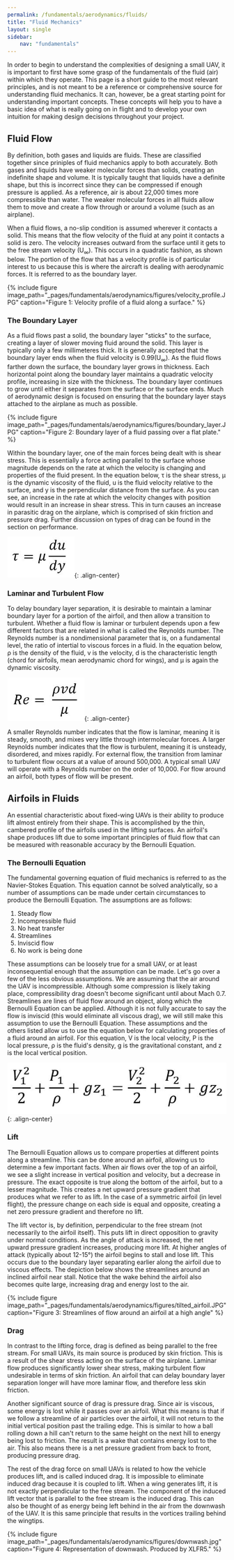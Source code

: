 ```yaml
---
permalink: /fundamentals/aerodynamics/fluids/
title: "Fluid Mechanics"
layout: single
sidebar:
    nav: "fundamentals"
---
```


In order to begin to understand the complexities of designing a small UAV, it is important to first have some grasp of the fundamentals of the fluid (air) within which they operate. This page is a short guide to the most relevant principles, and is not meant to be a reference or comprehensive source for understanding fluid mechanics. It can, however, be a great starting point for understanding important concepts. These concepts will help you to have a basic idea of what is really going on in flight and to develop your own intuition for making design decisions throughout your project.

## Fluid Flow
By definition, both gases and liquids are fluids. These are classified together since priniples of fluid mechanics apply to both accurately. Both gases and liquids have weaker molecular forces than solids, creating an indefinite shape and volume. It is typically taught that liquids have a definite shape, but this is incorrect since they can be compressed if enough pressure is applied. As a reference, air is about 22,000 times more compressible than water. The weaker molecular forces in all fluids allow them to move and create a flow through or around a volume (such as an airplane).

When a fluid flows, a no-slip condition is assumed wherever it contacts a solid. This means that the flow velocity of the fluid at any point it contacts a solid is zero. The velocity increases outward from the surface until it gets to the free stream velocity (U<sub>∞</sub>). This occurs in a quadratic fashion, as shown below. The portion of the flow that has a velocity profile is of particular interest to us because this is where the aircraft is dealing with aerodynamic forces. It is referred to as the boundary layer.

{% include figure image_path="_pages/fundamentals/aerodynamics/figures/velocity_profile.JPG" caption="Figure 1: Velocity profile of a fluid along a surface." %}

### The Boundary Layer
As a fluid flows past a solid, the boundary layer "sticks" to the surface, creating a layer of slower moving fluid around the solid. This layer is typically only a few millimeteres thick. It is generally accepted that the boundary layer ends when the fluid velocity is 0.99(U<sub>∞</sub>). As the fluid flows farther down the surface, the boundary layer grows in thickness. Each horizontal point along the boundary layer maintains a quadratic velocity profile, increasing in size with the thickness. The boundary layer continues to grow until either it separates from the surface or the surface ends. Much of aerodynamic design is focused on ensuring that the boundary layer stays attached to the airplane as much as possible.

{% include figure image_path="_pages/fundamentals/aerodynamics/figures/boundary_layer.JPG" caption="Figure 2: Boundary layer of a fluid passing over a flat plate." %}

Within the boundary layer, one of the main forces being dealt with is shear stress. This is essentially a force acting parallel to the surface whose magnitude depends on the rate at which the velocity is changing and properties of the fluid present. In the equation below, τ is the shear stress, µ is the dynamic viscosity of the fluid, u is the fluid velocity relative to the surface, and y is the perpendicular distance from the surface. As you can see, an increase in the rate at which the velocity changes with position would result in an increase in shear stress. This in turn causes an increase in parasitic drag on the airplane, which is comprised of skin friction and pressure drag. Further discussion on types of drag can be found in the section on performance.

![Shear equation](./figures/shear_equation.JPG){: .align-center}

### Laminar and Turbulent Flow
To delay boundary layer separation, it is desirable to maintain a laminar boundary layer for a portion of the airfoil, and then allow a transition to turbulent. Whether a fluid flow is laminar or turbulent depends upon a few different factors that are related in what is called the Reynolds number. The Reynolds number is a nondimensional parameter that is, on a fundamental level, the ratio of intertial to viscous forces in a fluid. In the equation below, &#x03C1; is the density of the fluid, v is the velocity, d is the characteristic length (chord for airfoils, mean aerodynamic chord for wings), and µ is again the dynamic viscosity. 

![Reynolds Equation](./figures/reynolds_equation.JPG){: .align-center}

A smaller Reynolds number indicates that the flow is laminar, meaning it is steady, smooth, and mixes very little through intermolecular forces. A larger Reynolds number indicates that the flow is turbulent, meaning it is unsteady, disordered, and mixes rapidly. For external flow, the transition from laminar to turbulent flow occurs at a value of around 500,000. A typical small UAV will operate with a Reynolds number on the order of 10,000. For flow around an airfoil, both types of flow will be present.

## Airfoils in Fluids
An essential characteristic about fixed-wing UAVs is their ability to produce lift almost entirely from their shape. This is accomplished by the thin, cambered profile of the airfoils used in the lifting surfaces. An airfoil's shape produces lift due to some important principles of fluid flow that can be measured with reasonable accuracy by the Bernoulli Equation.

### The Bernoulli Equation
The fundamental governing equation of fluid mechanics is referred to as the Navier-Stokes Equation. This equation cannot be solved analytically, so a number of assumptions can be made under certain circumstances to produce the Bernoulli Equation. The assumptions are as follows:

1. Steady flow 
2. Incompressible fluid 
3. No heat transfer
4. Streamlines
5. Inviscid flow
6. No work is being done

These assumptions can be loosely true for a small UAV, or at least inconsequential enough that the assumption can be made. Let's go over a few of the less obvious assumptions. We are assuming that the air around the UAV is incompressible. Although some compression is likely taking place, compressibility drag doesn't become significant until about Mach 0.7. Streamlines are lines of fluid flow around an object, along which the Bernoulli Equation can be applied. Although it is not fully accurate to say the flow is inviscid (this would eliminate all viscous drag), we will still make this assumption to use the Bernoulli Equation. These assumptions and the others listed allow us to use the equation below for calculating properties of a fluid around an airfoil. For this equation, V is the local velocity, P is the local pressure, &#x03C1; is the fluid's density, g is the gravitational constant, and z is the local vertical position. 

![Bernoulli Equation](./figures/bernoulli_equation.JPG){: .align-center}

### Lift
The Bernoulli Equation allows us to compare properties at different points along a streamline. This can be done around an airfoil, allowing us to determine a few important facts. When air flows over the top of an airfoil, we see a slight increase in vertical position and velocity, but a decrease in pressure. The exact opposite is true along the bottom of the airfoil, but to a lesser magnitude. This creates a net upward pressure gradient that produces what we refer to as lift. In the case of a symmetric airfoil (in level flight), the pressure change on each side is equal and opposite, creating a net zero pressure gradient and therefore no lift. 

The lift vector is, by definition, perpendicular to the free stream (not necessarily to the airfoil itself). This puts lift in direct opposition to gravity under normal conditions. As the angle of attack is increased, the net upward pressure gradient increases, producing more lift. At higher angles of attack (typically about 12-15°) the airfoil begins to stall and lose lift. This occurs due to the boundary layer separating earlier along the airfoil due to viscous effects. The depiction below shows the streamlines around an inclined airfoil near stall. Notice that the wake behind the airfoil also becomes quite large, increasing drag and energy lost to the air. 

{% include figure image_path="_pages/fundamentals/aerodynamics/figures/tilted_airfoil.JPG" caption="Figure 3: Streamlines of flow around an airfoil at a high angle" %}

### Drag
In contrast to the lifting force, drag is defined as being parallel to the free stream. For small UAVs, its main source is produced by skin friction. This is a result of the shear stress acting on the surface of the airplane. Laminar flow produces significantly lower shear stress, making turbulent flow undesirable in terms of skin friction. An airfoil that can delay boundary layer separation longer will have more laminar flow, and therefore less skin friction.

Another significant source of drag is pressure drag. Since air is viscous, some energy is lost while it passes over an airfoil. What this means is that if we follow a streamline of air particles over the airfoil, it will not return to the initial vertical position past the trailing edge. This is similar to how a ball rolling down a hill can't return to the same height on the next hill to energy being lost to friction. The result is a wake that contains energy lost to the air. This also means there is a net pressure gradient from back to front, producing pressure drag.

The rest of the drag force on small UAVs is related to how the vehicle produces lift, and is called induced drag. It is impossible to eliminate induced drag because it is coupled to lift. When a wing generates lift, it is not exactly perpendicular to the free stream. The component of the induced lift vector that is parallel to the free stream is the induced drag. This can also be thought of as energy being left behind in the air from the downwash of the UAV. It is this same principle that results in the vortices trailing behind the wingtips.

{% include figure image_path="_pages/fundamentals/aerodynamics/figures/downwash.jpg" caption="Figure 4: Representation of downwash. Produced by XLFR5." %}
